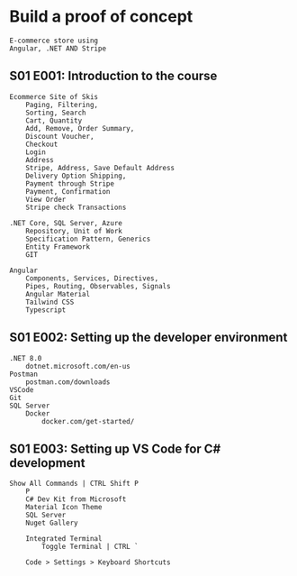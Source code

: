 # Build a proof of concept
    E-commerce store using
    Angular, .NET AND Stripe

## S01 E001: Introduction to the course
	Ecommerce Site of Skis
		Paging, Filtering,
		Sorting, Search
		Cart, Quantity
		Add, Remove, Order Summary,
		Discount Voucher,
		Checkout
		Login
		Address
		Stripe, Address, Save Default Address
		Delivery Option Shipping,
		Payment through Stripe
		Payment, Confirmation
		View Order
		Stripe check Transactions
	
	.NET Core, SQL Server, Azure
        Repository, Unit of Work
        Specification Pattern, Generics
        Entity Framework
	    GIT
	
	Angular
		Components, Services, Directives,
		Pipes, Routing, Observables, Signals
        Angular Material
	    Tailwind CSS
	    Typescript

## S01 E002: Setting up the developer environment
	.NET 8.0
		dotnet.microsoft.com/en-us
	Postman
		postman.com/downloads
	VSCode
	Git
	SQL Server
		Docker
			docker.com/get-started/

## S01 E003: Setting up VS Code for C# development
	Show All Commands | CTRL Shift P
		P
		C# Dev Kit from Microsoft
		Material Icon Theme
		SQL Server
		Nuget Gallery

		Integrated Terminal
			Toggle Terminal | CTRL `
		
		Code > Settings > Keyboard Shortcuts